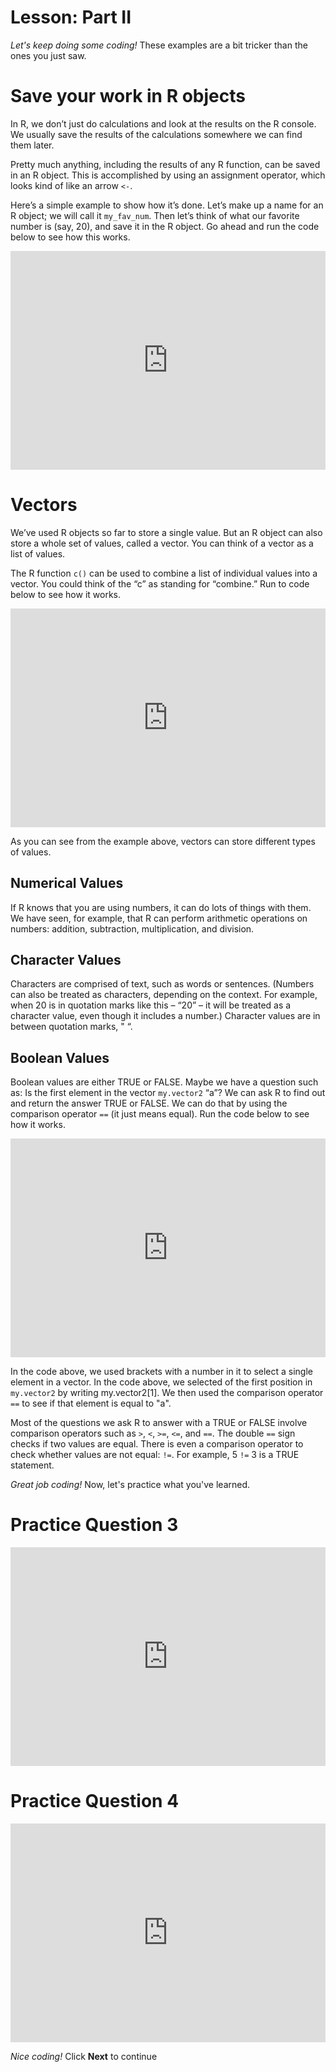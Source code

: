 # Lesson: Part II

*Let's keep doing some coding!* These examples are a bit tricker than the ones you just saw.  

# Save your work in R objects

In R, we don’t just do calculations and look at the results on the R console. We usually save the results of the calculations somewhere we can find them later.

Pretty much anything, including the results of any R function, can be saved in an R object. This is accomplished by using an assignment operator, which looks kind of like an arrow `<-`.

Here’s a simple example to show how it’s done. Let’s make up a name for an R object; we will call it `my_fav_num`. Then let’s think of what our favorite number is (say, 20), and save it in the R object. Go ahead and run the code below to see how this works.

<iframe data-type="datacamp" id="example-05" height="350" src="https://uclatall.github.io/mtucker-coding-study/data-camp/dcl-example-05.html" style="border: 0px #ffffff none;" width="100%"></iframe>

# Vectors

We’ve used R objects so far to store a single value. But an R object can also store a whole set of values, called a vector. You can think of a vector as a list of values.

The R function  `c()`  can be used to combine a list of individual values into a vector. You could think of the “c” as standing for “combine.” Run to code below to see how it works.  

<iframe data-type="datacamp" id="example-06" height="350" src="https://uclatall.github.io/mtucker-coding-study/data-camp/dcl-example-06.html" style="border: 0px #ffffff none;" width="100%"></iframe>

As you can see from the example above, vectors can store different types of values.

## Numerical Values

If R knows that you are using numbers, it can do lots of things with them. We have seen, for example, that R can perform arithmetic operations on numbers: addition, subtraction, multiplication, and division.


## Character Values

Characters are comprised of text, such as words or sentences. (Numbers can also be treated as characters, depending on the context. For example, when 20 is in quotation marks like this – “20” – it will be treated as a character value, even though it includes a number.) Character values are in between quotation marks, " “.

## Boolean Values

Boolean values are either TRUE or FALSE. Maybe we have a question such as: Is the first element in the vector `my.vector2` “a”? We can ask R to find out and return the answer TRUE or FALSE. We can do that by using the comparison operator `==` (it just means equal). Run the code below to see how it works.

<iframe data-type="datacamp" id="example-07" height="350" src="https://uclatall.github.io/mtucker-coding-study/data-camp/dcl-example-07.html" style="border: 0px #ffffff none;" width="100%"></iframe>

In the code above, we used brackets with a number in it to select a single element in a vector. In the code above, we selected of the first position in `my.vector2` by writing  my.vector2[1]. We then used the comparison operator `==` to see if that element is equal to "a".

Most of the questions we ask R to answer with a TRUE or FALSE involve comparison operators such as `>`, `<`, `>=`, `<=`, and `==`. The double `==` sign checks if two values are equal. There is even a comparison operator to check whether values are not equal: `!=`. For example, 5 `!=` 3 is a TRUE statement.


*Great job coding!* Now, let's practice what you've learned.

# Practice Question 3

<iframe data-type="datacamp" id="practice-03" height="350" src="https://uclatall.github.io/mtucker-coding-study/data-camp/dcl-practice-03.html" style="border: 0px #ffffff none;" width="100%"></iframe>

# Practice Question 4

<iframe data-type="datacamp" id="practice-04" height="350" src="https://uclatall.github.io/mtucker-coding-study/data-camp/dcl-practice-04.html" style="border: 0px #ffffff none;" width="100%"></iframe>

*Nice coding!* Click **Next** to continue
